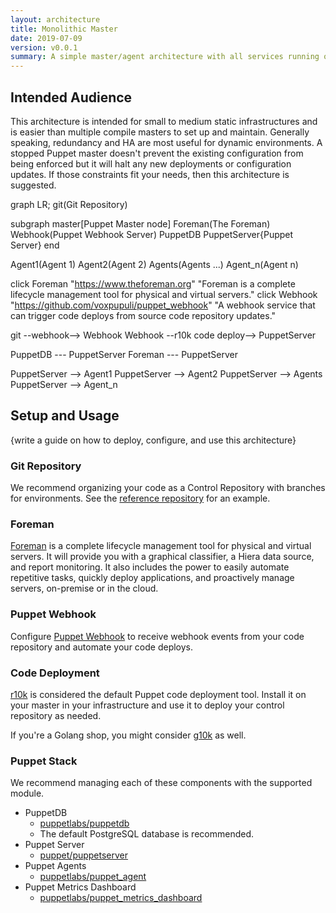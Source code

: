 ```yaml
---
layout: architecture
title: Monolithic Master
date: 2019-07-09
version: v0.0.1
summary: A simple master/agent architecture with all services running on one master.
---
```


## Intended Audience

This architecture is intended for small to medium static infrastructures and is
easier than multiple compile masters to set up and maintain. Generally speaking,
redundancy and HA are most useful for dynamic environments. A stopped Puppet
master doesn't prevent the existing configuration from being enforced but it will
halt any new deployments or configuration updates. If those constraints fit your
needs, then this architecture is suggested.


<div class="mermaid">
  graph LR;
  git(Git Repository)

  subgraph master[Puppet Master node]
    Foreman(The Foreman)
    Webhook(Puppet Webhook Server)
    PuppetDB
    PuppetServer{Puppet Server}
  end

  Agent1(Agent 1)
  Agent2(Agent 2)
  Agents(Agents ...)
  Agent_n(Agent n)

  click Foreman "https://www.theforeman.org" "Foreman is a complete lifecycle management tool for physical and virtual servers."
  click Webhook "https://github.com/voxpupuli/puppet_webhook" "A webhook service that can trigger code deploys from source code repository updates."

  git --webhook--> Webhook
  Webhook --r10k code deploy--> PuppetServer

  PuppetDB --- PuppetServer
  Foreman --- PuppetServer

  PuppetServer --> Agent1
  PuppetServer --> Agent2
  PuppetServer --> Agents
  PuppetServer --> Agent_n
</div>

## Setup and Usage

{write a guide on how to deploy, configure, and use this architecture}


### Git Repository

We recommend organizing your code as a Control Repository with branches for
environments. See the [reference repository](https://github.com/puppetlabs/control-repo)
for an example.


### Foreman

[Foreman](https://www.theforeman.org) is a complete lifecycle management tool
for physical and virtual servers. It will provide you with a graphical
classifier, a Hiera data source, and report monitoring. It also includes the
power to easily automate repetitive tasks, quickly deploy applications, and
proactively manage servers, on-premise or in the cloud.


### Puppet Webhook

Configure [Puppet Webhook](https://github.com/voxpupuli/puppet_webhook) to receive
webhook events from your code repository and automate your code deploys.

### Code Deployment

[r10k](https://github.com/puppetlabs/r10k) is considered the default Puppet code
deployment tool. Install it on your master in your infrastructure and use it to
deploy your control repository as needed.

If you're a Golang shop, you might consider [g10k](https://github.com/xorpaul/g10k) as well.


### Puppet Stack

We recommend managing each of these components with the supported module.

* PuppetDB
    * [puppetlabs/puppetdb](https://forge.puppet.com/puppetlabs/puppetdb)
    * The default PostgreSQL database is recommended.
* Puppet Server
    * [puppet/puppetserver](https://forge.puppet.com/puppet/puppetserver)
* Puppet Agents
    * [puppetlabs/puppet_agent](https://forge.puppet.com/puppetlabs/puppet_agent)
* Puppet Metrics Dashboard
    * [puppetlabs/puppet_metrics_dashboard](https://forge.puppet.com/puppetlabs/puppet_metrics_dashboard)
